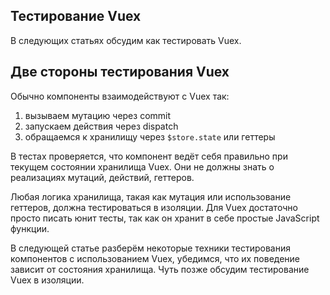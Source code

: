 ## Тестирование Vuex

В следующих статьях обсудим как тестировать Vuex. 

## Две стороны тестирования Vuex

Обычно компоненты взаимодействуют с Vuex так:

1. вызываем мутацию через commit
2. запускаем действия через dispatch
3. обращаемся к хранилищу через `$store.state` или геттеры

В тестах проверяется, что компонент ведёт себя правильно при текущем состоянии хранилища Vuex. Они не должны знать о реализациях мутаций, действий, геттеров.

Любая логика хранилища, такая как мутация или использование геттеров, должна тестироваться в изоляции. Для Vuex достаточно просто писать юнит тесты, так как он хранит в себе простые JavaScript функции.

В следующей статье разберём некоторые техники тестирования компонентов с использованием Vuex, убедимся, что их поведение зависит от состояния хранилища. Чуть позже обсудим тестирование Vuex в изоляции.
